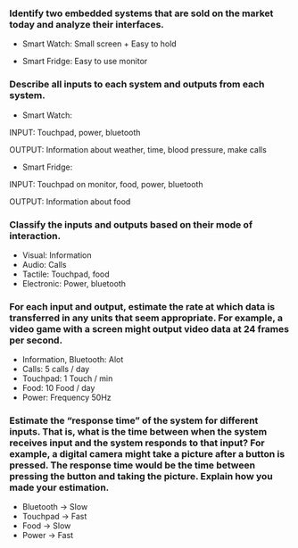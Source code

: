 ### Identify two embedded systems that are sold on the market today and analyze their interfaces.

* Smart Watch:
Small screen + Easy to hold

* Smart Fridge:
Easy to use monitor

### Describe all inputs to each system and outputs from each system.

* Smart Watch:

INPUT: Touchpad, power, bluetooth

OUTPUT: Information about weather, time, blood pressure, make calls

* Smart Fridge:

INPUT: Touchpad on monitor, food, power, bluetooth

OUTPUT: Information about food

### Classify the inputs and outputs based on their mode of interaction.

- Visual: Information
- Audio: Calls
- Tactile: Touchpad, food
- Electronic: Power, bluetooth

### For each input and output, estimate the rate at which data is transferred in any units that seem appropriate. For example, a video game with a screen might output video data at 24 frames per second.

- Information, Bluetooth: Alot
- Calls: 5 calls / day
- Touchpad: 1 Touch / min
- Food: 10 Food / day
- Power: Frequency 50Hz

### Estimate the “response time” of the system for different inputs. That is, what is the time between when the system receives input and the system responds to that input? For example, a digital camera might take a picture after a button is pressed. The response time would be the time between pressing the button and taking the picture. Explain how you made your estimation.

- Bluetooth -> Slow
- Touchpad -> Fast
- Food -> Slow
- Power -> Fast
